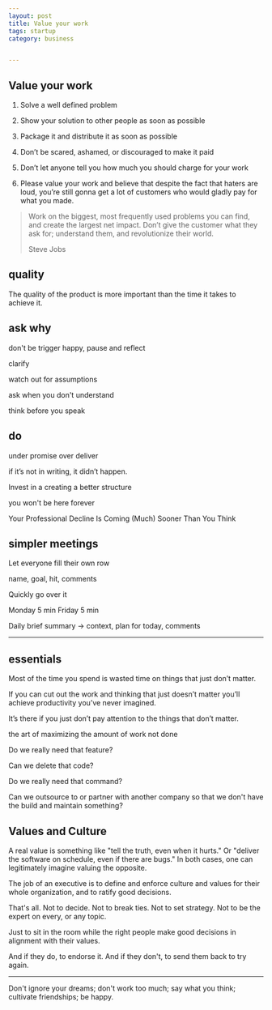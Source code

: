 ```yaml
---
layout: post
title: Value your work
tags: startup
category: business


---
```



## Value your work

1. Solve a well defined problem

2. Show your solution to other people as soon as possible

3. Package it and distribute it as soon as possible 

4. Don’t be scared, ashamed, or discouraged to make it paid

5. Don’t let anyone tell you how much you should charge for your work

6. Please value your work and believe that despite the fact that haters are loud, you’re still gonna get a lot of customers who would gladly pay for what you made.



> Work on the biggest, most frequently used problems you can find, and create the largest net impact. Don’t give the customer what they ask for; understand them, and revolutionize their world.
>
> Steve Jobs


## quality

The quality of the product is more important than the time it takes to achieve it.


## ask why

don't be trigger happy, pause and reflect

clarify 

watch out for assumptions

ask when you don't understand

think before you speak

## do 

under promise over deliver

if it’s not in writing, it didn’t happen.

Invest in a creating a better structure 

you won't be here forever

Your Professional Decline Is Coming (Much) Sooner Than You Think


## simpler meetings

Let everyone fill their own row 

name, goal, hit, comments

Quickly go over it 

Monday 5 min
Friday 5 min


Daily brief summary -> context, plan for today, comments 

--- 


## essentials

Most of the time you spend is wasted time on things that just don’t matter. 

If you can cut out the work and thinking that just doesn’t matter you’ll achieve productivity you’ve never imagined. 

It’s there if you just don’t pay attention to the things that don’t matter.

the art of maximizing the amount of work not done 

Do we really need that feature? 

Can we delete that code? 

Do we really need that command? 

Can we outsource to or partner with another company so that we don't have the build and maintain something?



## Values and Culture


A real value is something like "tell the truth, even when it hurts." Or "deliver the software on schedule, even if there are bugs." In both cases, one can legitimately imagine valuing the opposite.

The job of an executive is to define and enforce culture and values for their whole organization, and to ratify good decisions.

That's all. Not to decide. Not to break ties. Not to set strategy. Not to be the expert on every, or any topic. 

Just to sit in the room while the right people make good decisions in alignment with their values. 

And if they do, to endorse it. And if they don't, to send them back to try again.


---


Don't ignore your dreams; don't work too much; say what you think; cultivate friendships; be happy.

